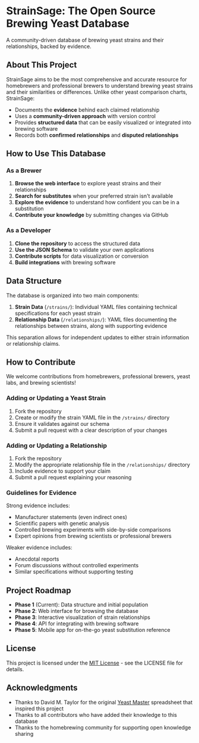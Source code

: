 # StrainSage: The Open Source Brewing Yeast Database

A community-driven database of brewing yeast strains and their relationships, backed by evidence.

## About This Project

StrainSage aims to be the most comprehensive and accurate resource for homebrewers and professional brewers to understand brewing yeast strains and their similarities or differences. Unlike other yeast comparison charts, StrainSage:

- Documents the **evidence** behind each claimed relationship
- Uses a **community-driven approach** with version control
- Provides **structured data** that can be easily visualized or integrated into brewing software
- Records both **confirmed relationships** and **disputed relationships**

## How to Use This Database

### As a Brewer

1. **Browse the web interface** to explore yeast strains and their relationships
2. **Search for substitutes** when your preferred strain isn't available
3. **Explore the evidence** to understand how confident you can be in a substitution
4. **Contribute your knowledge** by submitting changes via GitHub

### As a Developer

1. **Clone the repository** to access the structured data
2. **Use the JSON Schema** to validate your own applications
3. **Contribute scripts** for data visualization or conversion
4. **Build integrations** with brewing software

## Data Structure

The database is organized into two main components:

1. **Strain Data** (`/strains/`): Individual YAML files containing technical specifications for each yeast strain
2. **Relationship Data** (`/relationships/`): YAML files documenting the relationships between strains, along with supporting evidence

This separation allows for independent updates to either strain information or relationship claims.

## How to Contribute

We welcome contributions from homebrewers, professional brewers, yeast labs, and brewing scientists!

### Adding or Updating a Yeast Strain

1. Fork the repository
2. Create or modify the strain YAML file in the `/strains/` directory
3. Ensure it validates against our schema
4. Submit a pull request with a clear description of your changes

### Adding or Updating a Relationship

1. Fork the repository
2. Modify the appropriate relationship file in the `/relationships/` directory
3. Include evidence to support your claim
4. Submit a pull request explaining your reasoning

### Guidelines for Evidence

Strong evidence includes:
- Manufacturer statements (even indirect ones)
- Scientific papers with genetic analysis
- Controlled brewing experiments with side-by-side comparisons
- Expert opinions from brewing scientists or professional brewers

Weaker evidence includes:
- Anecdotal reports
- Forum discussions without controlled experiments
- Similar specifications without supporting testing

## Project Roadmap

- **Phase 1** (Current): Data structure and initial population
- **Phase 2**: Web interface for browsing the database
- **Phase 3**: Interactive visualization of strain relationships
- **Phase 4**: API for integrating with brewing software
- **Phase 5**: Mobile app for on-the-go yeast substitution reference

## License

This project is licensed under the [MIT License](https://opensource.org/licenses/MIT) - see the LICENSE file for details.

## Acknowledgments

- Thanks to David M. Taylor for the original [Yeast Master](https://docs.google.com/spreadsheets/d/16XRUloO3WXqH9Ixsf5vx2DIKDmrEQJ36tLRBmmya7Jo/edit?gid=1846233287#gid=1846233287) spreadsheet that inspired this project
- Thanks to all contributors who have added their knowledge to this database
- Thanks to the homebrewing community for supporting open knowledge sharing
